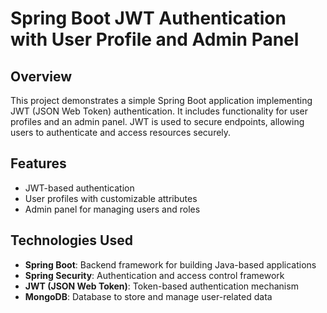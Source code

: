 # Spring Boot JWT Authentication with User Profile and Admin Panel

## Overview

This project demonstrates a simple Spring Boot application implementing JWT (JSON Web Token) authentication. It includes functionality for user profiles and an admin panel. JWT is used to secure endpoints, allowing users to authenticate and access resources securely.

## Features

- JWT-based authentication
- User profiles with customizable attributes
- Admin panel for managing users and roles

## Technologies Used

- **Spring Boot**: Backend framework for building Java-based applications
- **Spring Security**: Authentication and access control framework
- **JWT (JSON Web Token)**: Token-based authentication mechanism
- **MongoDB**: Database to store and manage user-related data
